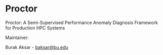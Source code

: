 # Proctor
Proctor: A Semi-Supervised Performance Anomaly Diagnosis Framework for Production HPC Systems

Maintainer:

Burak Aksar - baksar@bu.edu

